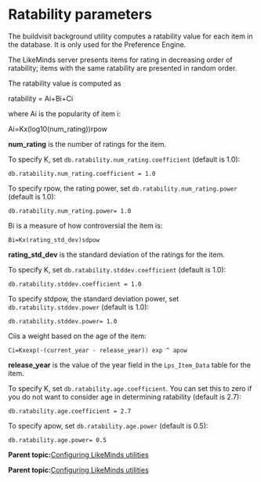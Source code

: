# Ratability parameters

The buildvisit background utility computes a ratability value for each item in the database. It is only used for the Preference Engine.

The LikeMinds server presents items for rating in decreasing order of ratability; items with the same ratability are presented in random order.

The ratability value is computed as

ratability = Ai+Bi+Ci

where Ai is the popularity of item i:

Ai=Kx\(log10\(num\_rating\)\)rpow

**num\_rating** is the number of ratings for the item.

To specify K, set `db.ratability.num_rating.coefficient` \(default is 1.0\):

```
db.ratability.num_rating.coefficient = 1.0
```

To specify rpow, the rating power, set `db.ratability.num_rating.power` \(default is 1.0\):

```
db.ratability.num_rating.power= 1.0
```

Bi is a measure of how controversial the item is:

```
Bi=Kx(rating_std_dev)sdpow
```

**rating\_std\_dev** is the standard deviation of the ratings for the item.

To specify K, set `db.ratability.stddev.coefficient` \(default is 1.0\):

```
db.ratability.stddev.coefficient = 1.0
```

To specify stdpow, the standard deviation power, set `db.ratability.stddev.power` \(default is 1.0\):

```
db.ratability.stddev.power= 1.0
```

Ciis a weight based on the age of the item:

```
Ci=Kxexp(-(current_year - release_year)) exp ^ apow
```

**release\_year** is the value of the year field in the `Lps_Item_Data` table for the item.

To specify K, set `db.ratability.age.coefficient`. You can set this to zero if you do not want to consider age in determining ratability \(default is 2.7\):

```
db.ratability.age.coefficient = 2.7
```

To specify apow, set `db.ratability.age.power` \(default is 0.5\):

```
db.ratability.age.power= 0.5
```

**Parent topic:**[Configuring LikeMinds utilities](../pzn/pzn_config_background_utilities.md)

**Parent topic:**[Configuring LikeMinds utilities](../pzn/pzn_config_background_utilities.md)

